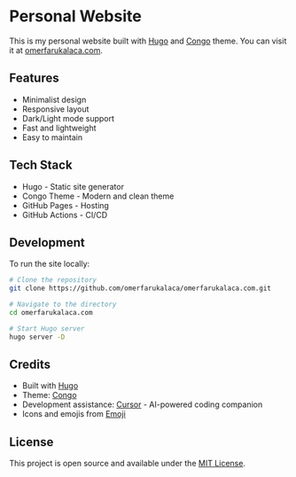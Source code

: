 # Personal Website

This is my personal website built with [Hugo](https://gohugo.io/) and [Congo](https://github.com/jpanther/congo) theme. You can visit it at [omerfarukalaca.com](https://omerfarukalaca.com).

## Features

- Minimalist design
- Responsive layout
- Dark/Light mode support
- Fast and lightweight
- Easy to maintain

## Tech Stack

- Hugo - Static site generator
- Congo Theme - Modern and clean theme
- GitHub Pages - Hosting
- GitHub Actions - CI/CD

## Development

To run the site locally:

```bash
# Clone the repository
git clone https://github.com/omerfarukalaca/omerfarukalaca.com.git

# Navigate to the directory
cd omerfarukalaca.com

# Start Hugo server
hugo server -D
```

## Credits

- Built with [Hugo](https://gohugo.io/)
- Theme: [Congo](https://github.com/jpanther/congo)
- Development assistance: [Cursor](https://cursor.sh/) - AI-powered coding companion
- Icons and emojis from [Emoji](https://emojipedia.org/)

## License

This project is open source and available under the [MIT License](LICENSE). 
